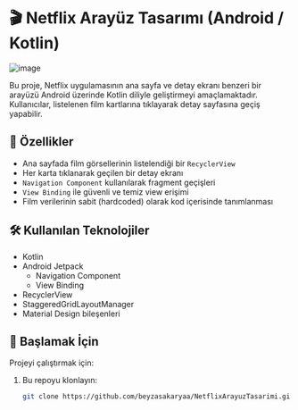 # 🎬 Netflix Arayüz Tasarımı (Android / Kotlin)

![image](https://github.com/user-attachments/assets/7b540e0a-221d-4064-8eca-c296d98b2bb2)


Bu proje, Netflix uygulamasının ana sayfa ve detay ekranı benzeri bir arayüzü Android üzerinde Kotlin diliyle geliştirmeyi amaçlamaktadır. Kullanıcılar, listelenen film kartlarına tıklayarak detay sayfasına geçiş yapabilir.

## 📱 Özellikler

- Ana sayfada film görsellerinin listelendiği bir `RecyclerView`
- Her karta tıklanarak geçilen bir detay ekranı
- `Navigation Component` kullanılarak fragment geçişleri
- `View Binding` ile güvenli ve temiz view erişimi
- Film verilerinin sabit (hardcoded) olarak kod içerisinde tanımlanması

## 🛠 Kullanılan Teknolojiler

- Kotlin
- Android Jetpack
  - Navigation Component
  - View Binding
- RecyclerView
- StaggeredGridLayoutManager
- Material Design bileşenleri

## 🚀 Başlamak İçin

Projeyi çalıştırmak için:

1. Bu repoyu klonlayın:
   ```bash
   git clone https://github.com/beyzasakaryaa/NetflixArayuzTasarimi.git
